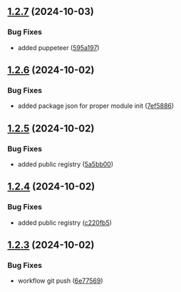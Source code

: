 ## [1.2.7](https://github.com/crawlora-com/typescript-sdk/compare/v1.2.6...v1.2.7) (2024-10-03)


### Bug Fixes

* added puppeteer ([595a197](https://github.com/crawlora-com/typescript-sdk/commit/595a197a1b580fe5f20a9a322be0f61de237819a))



## [1.2.6](https://github.com/crawlora-com/typescript-sdk/compare/v1.2.5...v1.2.6) (2024-10-02)


### Bug Fixes

* added package json for proper module init ([7ef5886](https://github.com/crawlora-com/typescript-sdk/commit/7ef588661c4c8f675c63b035db2a154222a72bc6))



## [1.2.5](https://github.com/crawlora-com/typescript-sdk/compare/v1.2.4...v1.2.5) (2024-10-02)


### Bug Fixes

* added public registry ([5a5bb00](https://github.com/crawlora-com/typescript-sdk/commit/5a5bb00e0b9585af17d1735dafbe5518a78a72bd))



## [1.2.4](https://github.com/crawlora-com/typescript-sdk/compare/v1.2.3...v1.2.4) (2024-10-02)


### Bug Fixes

* added public registry ([c220fb5](https://github.com/crawlora-com/typescript-sdk/commit/c220fb57d08cc833c536e0d8dead416b2c9adab4))



## [1.2.3](https://github.com/crawlora-com/typescript-sdk/compare/v1.2.2...v1.2.3) (2024-10-02)


### Bug Fixes

* workflow git push ([6e77569](https://github.com/crawlora-com/typescript-sdk/commit/6e7756996eff18b03108b730e612110460db0bee))



